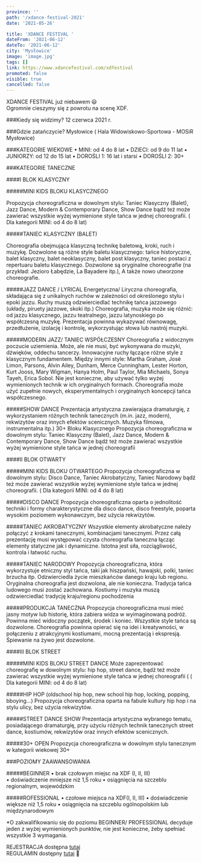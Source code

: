 ```yaml
---
province: ''
path: '/xdance-festival-2021'
date: '2021-05-26'

title: 'XDANCE FESTIVAL '
dateFrom: '2021-06-12'
dateTo: '2021-06-12'
city: 'Mysłowice'
image: 'image.jpg'
tags: []
link: https://www.xdancefestival.com/xdfestival
promoted: false
visible: true
cancelled: false
---
```

XDANCE FESTIVAL już niebawem 😃\
Ogromnie cieszymy się z powrotu na scenę XDF.

###Kiedy się widzimy?
12 czerwca 2021 r.

###Gdzie zatańczycie?
Mysłowice ( Hala Widowiskowo-Sportowa - MOSiR Mysłowice)

###KATEGORIE WIEKOWE
• MINI: od 4 do 8 lat
• DZIECI: od 9 do 11 lat 
• JUNIORZY: od 12 do 15 lat 
• DOROŚLI 1: 16 lat i starsi
• DOROŚLI 2: 30+ 

###KATEGORIE TANECZNE 

####I BLOK KLASYCZNY

#####MINI KIDS BLOKU KLASYCZNEGO

Propozycja choreograficzna w dowolnym stylu: Taniec Klasyczny (Balet), Jazz Dance, 
Modern & Contemporary Dance, Show Dance bądź też może zawierać wszystkie 
wyżej wymienione style tańca w jednej choreografii. ( Dla kategorii MINI: od 4 do 8 lat)

#####TANIEC KLASYCZNY (BALET) 

Choreografia obejmująca klasyczną technikę baletową, kroki, ruch i muzykę. 
Dozwolone są różne style baletu klasycznego: tańce historyczne, balet klasyczny, 
balet neoklasyczny, balet post klasyczny, taniec postaci z repertuaru baletu 
klasycznego. Dozwolone są oryginalne choreografie (na przykład: Jezioro Łabędzie, La 
Bayadere itp.), A także nowo utworzone choreografie. 

#####JAZZ DANCE / LYRICAL 
Energetyczna/ Liryczna choreografia, składająca się z unikalnych ruchów w zależności 
od określonego stylu i epoki jazzu. Ruchy muszą odzwierciedlać technikę tańca 
jazzowego (układy, piruety jazzowe, skoki itp.) Choreografia, muzyka może się różnić: 
od jazzu klasycznego, jazzu teatralnego, jazzu latynoskiego po współczesną muzykę. 
Prezentacja powinna wykazywać równowagę, przedłużenie, izolację i kontrolę, 
wykorzystując słowa lub nastrój muzyki. 

#####MODERN JAZZ/ TANIEC WSPÓŁCZESNY 
Choreografia z widocznym poczucie uziemienia. Może, ale nie musi, być wykonywana 
do muzyki, dźwięków, oddechu tancerzy. Innowacyjne ruchy łączące różne style z 
klasycznym fundamentem. Między innymi style: Martha Graham, José Limon, Parsons, 
Alvin Ailey, Dunham, Merce Cunningham, Lester Horton, Kurt Jooss, Mary Wigman, 
Hanya Holm, Paul Taylor, Mia Michaels, Sonya Tayeh, Erica Sobol. Nie jest konieczne, 
aby używać tylko wyżej wymienionych technik w ich oryginalnych formach. 
Choreografia może użyć zupełnie nowych, eksperymentalnych i oryginalnych 
koncepcji tańca współczesnego. 

#####SHOW DANCE 
Prezentacja artystyczna zawierająca dramaturgię, z wykorzystaniem różnych technik 
tanecznych (m.in. jazz, modern), rekwizytów oraz innych efektów scenicznych. 
Muzyka filmowa, instrumentalna itp.) 
30+ Bloku Klasycznego 
Propozycja choreograficzna w dowolnym stylu: Taniec Klasyczny (Balet), Jazz Dance, 
Modern & Contemporary Dance, Show Dance bądź też może zawierać wszystkie 
wyżej wymienione style tańca w jednej choreografii 

####II BLOK OTWARTY 

#####MINI KIDS BLOKU OTWARTEGO 
Propozycja choreograficzna w dowolnym stylu: Disco Dance, Taniec Akrobatyczny, Taniec Narodowy bądź też może zawierać wszystkie wyżej wymienione style tańca w 
jednej choreografii. ( Dla kategorii MINI: od 4 do 8 lat) 

#####DISCO DANCE 
Propozycja choreograficzna oparta o jednolitość techniki i formy charakterystyczne 
dla disco dance, disco freestyle, poparta wysokim poziomem wykonawczym, bez 
użycia rekwizytów. 

#####TANIEC AKROBATYCZNY 
Wszystkie elementy akrobatyczne należy połączyć z krokami tanecznymi, 
kombinacjami tanecznymi. Przez całą prezentację musi występować czysta 
choreografia taneczna łącząc elementy statyczne jak i dynamiczne. Istotna jest siła, 
rozciągliwość, kontrola i łatwość ruchu. 

#####TANIEC NARODOWY 
Propozycja choreograficzna, która wykorzystuje etniczny styl tańca, taki jak 
hiszpański, hawajski, polki, taniec brzucha itp. Odzwierciedla życie mieszkańców 
danego kraju lub regionu. Oryginalna choreografia jest dozwolona, ale nie konieczna. 
Tradycja tańca ludowego musi zostać zachowana. Kostiumy i muzyka muszą 
odzwierciedlać tradycję kraju/regionu pochodzenia 

#####PRODUKCJA TANECZNA 
Propozycja choreograficzna musi mieć jasny motyw lub historię, która zabiera widza w 
wyimaginowaną podróż. Powinna mieć widoczny początek, środek i koniec. Wszystkie 
style tańca są dozwolone. Choreografia powinna opierać się na idei i kreatywności, w 
połączeniu z atrakcyjnymi kostiumami, mocną prezentacją i ekspresją. Śpiewanie na 
żywo jest dozwolone. 


####III BLOK STREET 

#####MINI KIDS BLOKU STREET DANCE 
Może zaprezentować choreografię w dowolnym stylu: hip hop, street dance, bądź też może zawierać wszystkie wyżej wymienione style tańca w jednej choreografii ( ( Dla kategorii MINI: od 4 do 8 lat) 


#####HIP HOP 
(oldschool hip hop, new school hip hop, locking, popping, bboying...)
Propozycja choreograficzna oparta na fabule kultury hip hop i na stylu ulicy, bez użycia 
rekwizytów. 

#####STREET DANCE SHOW 
Prezentacja artystyczna wybranego tematu, posiadającego dramaturgię, przy użyciu 
różnych technik tanecznych street dance, kostiumów, rekwizytów oraz innych 
efektów scenicznych. 

#####30+ OPEN 
Propozycja choreograficzna w dowolnym stylu tanecznym w kategorii wiekowej 30+

###POZIOMY ZAAWANSOWANIA 

#####BEGINNER 
• brak czołowym miejsc na XDF (I, II, III)  
• doświadczenie mniejsze niż 1,5 roku
• osiągnięcia na szczeblu regionalnym, wojewódzkim 

#####ROFESSIONAL
• czołowe miejsca na XDF(I, II, III) 
• doświadczenie większe niż 1,5 roku
• osiągnięcia na szczeblu ogólnopolskim lub międzynarodowym 

*O zakwalifikowaniu się do poziomu BEGINNER/ PROFESSIONAL decyduje jeden z wyżej wymienionych punktów, nie jest konieczne, żeby spełniać wszystkie 3 wymagania. 



REJESTRACJA dostępna [tutaj](www.xdancefestival.com/xdfestival) \
REGULAMIN dostępny [tutaj](www.xdancefestival.com/xdfestival) 🙂
